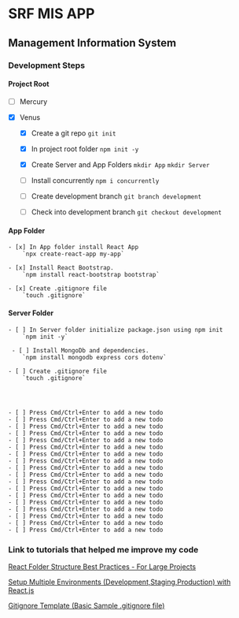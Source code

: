 # SRF MIS APP
## Management Information System

### Development Steps

#### Project Root

- [ ] Mercury
- [x] Venus

    - [x] Create a git repo
        `git init`

    - [x] In project root folder 
        `npm init -y`
    
    - [x] Create Server and App Folders
    `mkdir App`
    `mkdir Server`

    - [ ] Install concurrently
        `npm i concurrently`


    - [ ] Create development branch 
        `git branch development`
    
    - [ ] Check into development branch
        `git checkout development`

#### App Folder

    - [x] In App folder install React App 
        `npx create-react-app my-app`

    - [x] Install React Bootstrap.
        `npm install react-bootstrap bootstrap`

    - [x] Create .gitignore file
        `touch .gitignore`

#### Server Folder

    - [ ] In Server folder initialize package.json using npm init
        `npm init -y`

     - [ ] Install MongoDb and dependencies.
        `npm install mongodb express cors dotenv`
    
    - [ ] Create .gitignore file
        `touch .gitignore`
    



    - [ ] Press Cmd/Ctrl+Enter to add a new todo
    - [ ] Press Cmd/Ctrl+Enter to add a new todo
    - [ ] Press Cmd/Ctrl+Enter to add a new todo
    - [ ] Press Cmd/Ctrl+Enter to add a new todo
    - [ ] Press Cmd/Ctrl+Enter to add a new todo
    - [ ] Press Cmd/Ctrl+Enter to add a new todo
    - [ ] Press Cmd/Ctrl+Enter to add a new todo
    - [ ] Press Cmd/Ctrl+Enter to add a new todo
    - [ ] Press Cmd/Ctrl+Enter to add a new todo
    - [ ] Press Cmd/Ctrl+Enter to add a new todo
    - [ ] Press Cmd/Ctrl+Enter to add a new todo
    - [ ] Press Cmd/Ctrl+Enter to add a new todo
    - [ ] Press Cmd/Ctrl+Enter to add a new todo
    - [ ] Press Cmd/Ctrl+Enter to add a new todo
    - [ ] Press Cmd/Ctrl+Enter to add a new todo
    - [ ] Press Cmd/Ctrl+Enter to add a new todo
    - [ ] Press Cmd/Ctrl+Enter to add a new todo
    - [ ] Press Cmd/Ctrl+Enter to add a new todo




### Link to tutorials that helped me improve my code 

[React Folder Structure Best Practices - For Large Projects](https://www.youtube.com/watch?v=Mm6_DlO5vvs)

[Setup Multiple Environments (Development,Staging,Production) with React.js](https://medium.com/@karthitheprogrammer/setup-multiple-environments-development-staging-production-with-react-js-9a2508338b71)

[Gitignore Template (Basic Sample .gitignore file)](https://www.jcchouinard.com/gitignore-template/)